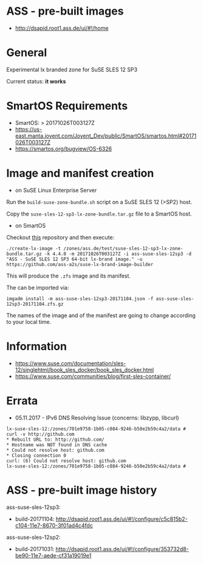 
ASS - pre-built images
======================

* http://dsapid.root1.ass.de/ui/#!/home

General
=======

Experimental lx branded zone for SuSE SLES 12 SP3

Current status: **it works**

# SmartOS Requirements

* SmartOS: > 20171026T003127Z
* https://us-east.manta.joyent.com/Joyent_Dev/public/SmartOS/smartos.html#20171026T003127Z
* https://smartos.org/bugview/OS-6326

# Image and manifest creation

* on SuSE Linux Enterprise Server

Run the `build-suse-zone-bundle.sh` script on a SuSE SLES 12 (>SP2) host.

Copy the `suse-sles-12-sp3-lx-zone-bundle.tar.gz` file to a SmartOS host.

* on SmartOS

Checkout [this](https://github.com/ass-a2s/debian-lx-brand-image-builder) repository
and then execute:

```
./create-lx-image -t /zones/ass.de/test/suse-sles-12-sp3-lx-zone-bundle.tar.gz -k 4.4.0 -m 20171026T003127Z -i ass-suse-sles-12sp3 -d "ASS - SuSE SLES 12 SP3 64-bit lx-brand image." -u https://github.com/ass-a2s/suse-lx-brand-image-builder
```

This will produce the `.zfs` image and its manifest.

The can be imported via:

```
imgadm install -m ass-suse-sles-12sp3-20171104.json -f ass-suse-sles-12sp3-20171104.zfs.gz
```

The names of the image and of the manifest are going to change according to your local time.

# Information

* https://www.suse.com/documentation/sles-12/singlehtml/book_sles_docker/book_sles_docker.html
* https://www.suse.com/communities/blog/first-sles-container/

Errata
======

* 05.11.2017 - IPv6 DNS Resolving Issue (concerns: libzypp, libcurl)

```
lx-suse-sles-12:/zones/701e9758-1b05-c084-9246-b50e2b59c4a2/data # curl -v http://github.com
* Rebuilt URL to: http://github.com/
* Hostname was NOT found in DNS cache
* Could not resolve host: github.com
* Closing connection 0
curl: (6) Could not resolve host: github.com
lx-suse-sles-12:/zones/701e9758-1b05-c084-9246-b50e2b59c4a2/data #
```

ASS - pre-built image history
=============================

ass-suse-sles-12sp3:

* build-20171104: http://dsapid.root1.ass.de/ui/#!/configure/c5c815b2-c104-11e7-8670-3f01ad4c4fdc

ass-suse-sles-12sp2:

* build-20171031: http://dsapid.root1.ass.de/ui/#!/configure/353732d8-be90-11e7-aede-cf31a19019e1


